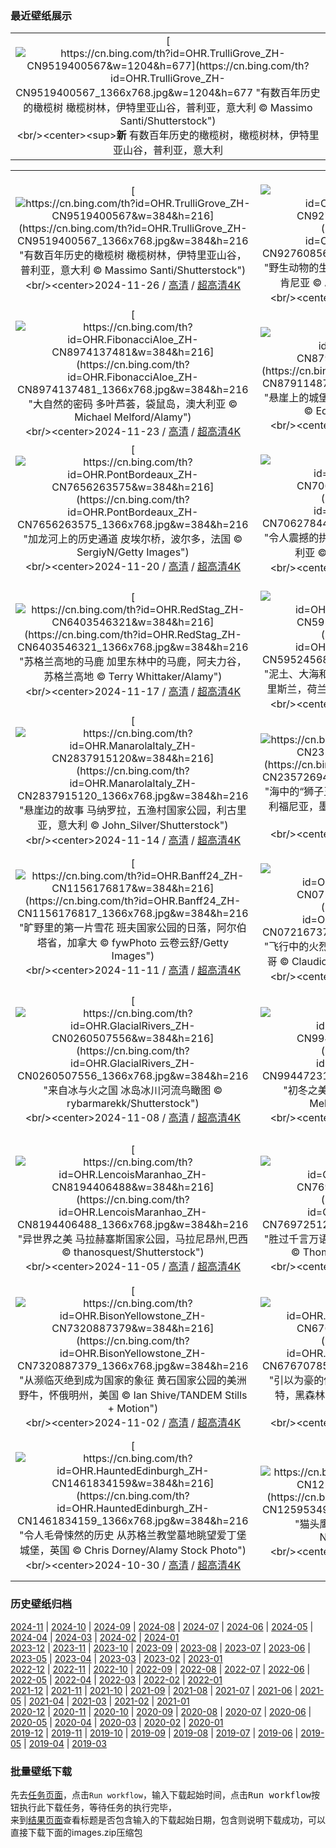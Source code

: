 ### 最近壁纸展示
||
|:---:|
|[![https://cn.bing.com/th?id=OHR.TrulliGrove_ZH-CN9519400567&w=1204&h=677](https://cn.bing.com/th?id=OHR.TrulliGrove_ZH-CN9519400567_1366x768.jpg&w=1204&h=677 "有数百年历史的橄榄树&#10;橄榄树林，伊特里亚山谷，普利亚，意大利&#10;© Massimo Santi/Shutterstock")](https://cn.bing.com/search?q=%e4%b8%96%e7%95%8c%e6%a9%84%e6%a6%84%e6%a0%91%e6%97%a5&form=hpcapt&mkt=zh-cn&filters=HpDate:"20241125_1600")<br/><center><sup>**新**</sup>&nbsp;有数百年历史的橄榄树，橄榄树林，伊特里亚山谷，普利亚，意大利<center/>|

||||
|:---:|:---:|:---:|
|[![https://cn.bing.com/th?id=OHR.TrulliGrove_ZH-CN9519400567&w=384&h=216](https://cn.bing.com/th?id=OHR.TrulliGrove_ZH-CN9519400567_1366x768.jpg&w=384&h=216 "有数百年历史的橄榄树&#10;橄榄树林，伊特里亚山谷，普利亚，意大利&#10;© Massimo Santi/Shutterstock")](https://cn.bing.com/search?q=%e4%b8%96%e7%95%8c%e6%a9%84%e6%a6%84%e6%a0%91%e6%97%a5&form=hpcapt&mkt=zh-cn&filters=HpDate:"20241125_1600")<br/><center>2024-11-26 / [高清](https://cn.bing.com/th?id=OHR.TrulliGrove_ZH-CN9519400567_1920x1200.jpg&w=1920&h=1200) / [超高清4K](https://cn.bing.com/th?id=OHR.TrulliGrove_ZH-CN9519400567_UHD.jpg&w=3840&h=2160)<center/>|[![https://cn.bing.com/th?id=OHR.AmboseliGiraffes_ZH-CN9276085602&w=384&h=216](https://cn.bing.com/th?id=OHR.AmboseliGiraffes_ZH-CN9276085602_1366x768.jpg&w=384&h=216 "野生动物的生活&#10;马赛长颈鹿，安波塞利国家公园，肯尼亚&#10;© Art Wolfe/DanitaDelimont.com")](https://cn.bing.com/search?q=%e8%82%af%e5%b0%bc%e4%ba%9a%e5%ae%89%e5%8d%9a%e5%a1%9e%e5%88%a9%e5%9b%bd%e5%ae%b6%e5%85%ac%e5%9b%ad&form=hpcapt&mkt=zh-cn&filters=HpDate:"20241124_1600")<br/><center>2024-11-25 / [高清](https://cn.bing.com/th?id=OHR.AmboseliGiraffes_ZH-CN9276085602_1920x1200.jpg&w=1920&h=1200) / [超高清4K](https://cn.bing.com/th?id=OHR.AmboseliGiraffes_ZH-CN9276085602_UHD.jpg&w=3840&h=2160)<center/>|[![https://cn.bing.com/th?id=OHR.SonomaCoast_ZH-CN9187330701&w=384&h=216](https://cn.bing.com/th?id=OHR.SonomaCoast_ZH-CN9187330701_1366x768.jpg&w=384&h=216 "潮汐与暮色&#10;州立公园，索诺玛海岸，美国加利福尼亚州&#10;© Rachid Dahnoun/Tandem Stills + Motion")](https://cn.bing.com/search?q=%e7%b4%a2%e8%af%ba%e9%a9%ac%e6%b5%b7%e5%b2%b8%e5%b7%9e%e7%ab%8b%e5%85%ac%e5%9b%ad&form=hpcapt&mkt=zh-cn&filters=HpDate:"20241123_1600")<br/><center>2024-11-24 / [高清](https://cn.bing.com/th?id=OHR.SonomaCoast_ZH-CN9187330701_1920x1200.jpg&w=1920&h=1200) / [超高清4K](https://cn.bing.com/th?id=OHR.SonomaCoast_ZH-CN9187330701_UHD.jpg&w=3840&h=2160)<center/>|
|[![https://cn.bing.com/th?id=OHR.FibonacciAloe_ZH-CN8974137481&w=384&h=216](https://cn.bing.com/th?id=OHR.FibonacciAloe_ZH-CN8974137481_1366x768.jpg&w=384&h=216 "大自然的密码&#10;多叶芦荟，袋鼠岛，澳大利亚&#10;© Michael Melford/Alamy")](https://cn.bing.com/search?q=%e6%96%90%e6%b3%a2%e9%82%a3%e5%a5%91%e7%ba%aa%e5%bf%b5%e6%97%a5&form=hpcapt&mkt=zh-cn&filters=HpDate:"20241122_1600")<br/><center>2024-11-23 / [高清](https://cn.bing.com/th?id=OHR.FibonacciAloe_ZH-CN8974137481_1920x1200.jpg&w=1920&h=1200) / [超高清4K](https://cn.bing.com/th?id=OHR.FibonacciAloe_ZH-CN8974137481_UHD.jpg&w=3840&h=2160)<center/>|[![https://cn.bing.com/th?id=OHR.ZafraCastle_ZH-CN8791148758&w=384&h=216](https://cn.bing.com/th?id=OHR.ZafraCastle_ZH-CN8791148758_1366x768.jpg&w=384&h=216 "悬崖上的城堡&#10;萨夫拉城堡，瓜达拉哈拉省，西班牙&#10;© Eduard Gene/Getty Images")](https://cn.bing.com/search?q=%e6%8b%89%e8%90%a8%e5%a4%ab%e6%8b%89%e5%9f%8e%e5%a0%a1&form=hpcapt&mkt=zh-cn&filters=HpDate:"20241121_1600")<br/><center>2024-11-22 / [高清](https://cn.bing.com/th?id=OHR.ZafraCastle_ZH-CN8791148758_1920x1200.jpg&w=1920&h=1200) / [超高清4K](https://cn.bing.com/th?id=OHR.ZafraCastle_ZH-CN8791148758_UHD.jpg&w=3840&h=2160)<center/>|[![https://cn.bing.com/th?id=OHR.LionCubs_ZH-CN8538754038&w=384&h=216](https://cn.bing.com/th?id=OHR.LionCubs_ZH-CN8538754038_1366x768.jpg&w=384&h=216 "在肩头远眺&#10;日出时的两只小狮子，南非&#10;© Ruan Springorum/Getty Images")](https://cn.bing.com/search?q=%e7%8b%ae%e5%ad%90&form=hpcapt&mkt=zh-cn&filters=HpDate:"20241120_1600")<br/><center>2024-11-21 / [高清](https://cn.bing.com/th?id=OHR.LionCubs_ZH-CN8538754038_1920x1200.jpg&w=1920&h=1200) / [超高清4K](https://cn.bing.com/th?id=OHR.LionCubs_ZH-CN8538754038_UHD.jpg&w=3840&h=2160)<center/>|
|[![https://cn.bing.com/th?id=OHR.PontBordeaux_ZH-CN7656263575&w=384&h=216](https://cn.bing.com/th?id=OHR.PontBordeaux_ZH-CN7656263575_1366x768.jpg&w=384&h=216 "加龙河上的历史通道&#10;皮埃尔桥，波尔多，法国&#10;© SergiyN/Getty Images")](https://cn.bing.com/search?q=%e6%b3%a2%e5%b0%94%e5%a4%9a%e7%9a%ae%e5%9f%83%e5%b0%94%e6%a1%a5&form=hpcapt&mkt=zh-cn&filters=HpDate:"20241119_1600")<br/><center>2024-11-20 / [高清](https://cn.bing.com/th?id=OHR.PontBordeaux_ZH-CN7656263575_1920x1200.jpg&w=1920&h=1200) / [超高清4K](https://cn.bing.com/th?id=OHR.PontBordeaux_ZH-CN7656263575_UHD.jpg&w=3840&h=2160)<center/>|[![https://cn.bing.com/th?id=OHR.TasmansArch_ZH-CN7062784426&w=384&h=216](https://cn.bing.com/th?id=OHR.TasmansArch_ZH-CN7062784426_1366x768.jpg&w=384&h=216 "令人震撼的拱门&#10;塔斯曼拱门，塔斯马尼亚州，澳大利亚&#10;© Gary Bell/Minden Pictures")](https://cn.bing.com/search?q=%e5%a1%94%e6%96%af%e9%a9%ac%e5%b0%bc%e4%ba%9a%e6%b4%b2&form=hpcapt&mkt=zh-cn&filters=HpDate:"20241118_1600")<br/><center>2024-11-19 / [高清](https://cn.bing.com/th?id=OHR.TasmansArch_ZH-CN7062784426_1920x1200.jpg&w=1920&h=1200) / [超高清4K](https://cn.bing.com/th?id=OHR.TasmansArch_ZH-CN7062784426_UHD.jpg&w=3840&h=2160)<center/>|[![https://cn.bing.com/th?id=OHR.PorthcawlLighthouse_ZH-CN6655235820&w=384&h=216](https://cn.bing.com/th?id=OHR.PorthcawlLighthouse_ZH-CN6655235820_1366x768.jpg&w=384&h=216 "一直指引着方向&#10;波斯考尔灯塔，南威尔士，英国&#10;© Leighton Collins/Alamy")](https://cn.bing.com/search?q=%e5%a8%81%e5%b0%94%e5%a3%ab%e6%b3%a2%e6%96%af%e8%80%83%e5%b0%94%e7%81%af%e5%a1%94&form=hpcapt&mkt=zh-cn&filters=HpDate:"20241117_1600")<br/><center>2024-11-18 / [高清](https://cn.bing.com/th?id=OHR.PorthcawlLighthouse_ZH-CN6655235820_1920x1200.jpg&w=1920&h=1200) / [超高清4K](https://cn.bing.com/th?id=OHR.PorthcawlLighthouse_ZH-CN6655235820_UHD.jpg&w=3840&h=2160)<center/>|
|[![https://cn.bing.com/th?id=OHR.RedStag_ZH-CN6403546321&w=384&h=216](https://cn.bing.com/th?id=OHR.RedStag_ZH-CN6403546321_1366x768.jpg&w=384&h=216 "苏格兰高地的马鹿&#10;加里东林中的马鹿，阿夫力谷，苏格兰高地&#10;© Terry Whittaker/Alamy")](https://cn.bing.com/search?q=%e9%a9%ac%e9%b9%bf&form=hpcapt&mkt=zh-cn&filters=HpDate:"20241116_1600")<br/><center>2024-11-17 / [高清](https://cn.bing.com/th?id=OHR.RedStag_ZH-CN6403546321_1920x1200.jpg&w=1920&h=1200) / [超高清4K](https://cn.bing.com/th?id=OHR.RedStag_ZH-CN6403546321_UHD.jpg&w=3840&h=2160)<center/>|[![https://cn.bing.com/th?id=OHR.FrieslandNetherlands_ZH-CN5952456898&w=384&h=216](https://cn.bing.com/th?id=OHR.FrieslandNetherlands_ZH-CN5952456898_1366x768.jpg&w=384&h=216 "泥土、大海和天空&#10;瓦登海沿岸，莫德加特附近，弗里斯兰，荷兰&#10;© Ron ter Burg/Minden Pictures")](https://cn.bing.com/search?q=%e7%93%a6%e7%99%bb%e6%b5%b7&form=hpcapt&mkt=zh-cn&filters=HpDate:"20241115_1600")<br/><center>2024-11-16 / [高清](https://cn.bing.com/th?id=OHR.FrieslandNetherlands_ZH-CN5952456898_1920x1200.jpg&w=1920&h=1200) / [超高清4K](https://cn.bing.com/th?id=OHR.FrieslandNetherlands_ZH-CN5952456898_UHD.jpg&w=3840&h=2160)<center/>|[![https://cn.bing.com/th?id=OHR.YiPengLanterns_ZH-CN5613043353&w=384&h=216](https://cn.bing.com/th?id=OHR.YiPengLanterns_ZH-CN5613043353_1366x768.jpg&w=384&h=216 "愿望随灯起飞&#10;义蓬灯节 ，清迈，泰国&#10;© tampatra/Getty Images")](https://cn.bing.com/search?q=%e6%b3%b0%e5%9b%bd%e6%b8%85%e8%bf%88&form=hpcapt&mkt=zh-cn&filters=HpDate:"20241114_1600")<br/><center>2024-11-15 / [高清](https://cn.bing.com/th?id=OHR.YiPengLanterns_ZH-CN5613043353_1920x1200.jpg&w=1920&h=1200) / [超高清4K](https://cn.bing.com/th?id=OHR.YiPengLanterns_ZH-CN5613043353_UHD.jpg&w=3840&h=2160)<center/>|
|[![https://cn.bing.com/th?id=OHR.ManarolaItaly_ZH-CN2837915120&w=384&h=216](https://cn.bing.com/th?id=OHR.ManarolaItaly_ZH-CN2837915120_1366x768.jpg&w=384&h=216 "悬崖边的故事&#10;马纳罗拉，五渔村国家公园，利古里亚，意大利&#10;© John_Silver/Shutterstock")](https://cn.bing.com/search?q=%e9%a9%ac%e7%ba%b3%e7%bd%97%e6%8b%89&form=hpcapt&mkt=zh-cn&filters=HpDate:"20241113_1600")<br/><center>2024-11-14 / [高清](https://cn.bing.com/th?id=OHR.ManarolaItaly_ZH-CN2837915120_1920x1200.jpg&w=1920&h=1200) / [超高清4K](https://cn.bing.com/th?id=OHR.ManarolaItaly_ZH-CN2837915120_UHD.jpg&w=3840&h=2160)<center/>|[![https://cn.bing.com/th?id=OHR.KelpForest_ZH-CN2357269491&w=384&h=216](https://cn.bing.com/th?id=OHR.KelpForest_ZH-CN2357269491_1366x768.jpg&w=384&h=216 "海中的“狮子王”&#10;巨型海藻森林中的加州海狮，下加利福尼亚，墨西哥&#10;© Claudio Contreras/Minden Pictures")](https://cn.bing.com/search?q=%e6%b5%b7%e7%8b%ae&form=hpcapt&mkt=zh-cn&filters=HpDate:"20241112_1600")<br/><center>2024-11-13 / [高清](https://cn.bing.com/th?id=OHR.KelpForest_ZH-CN2357269491_1920x1200.jpg&w=1920&h=1200) / [超高清4K](https://cn.bing.com/th?id=OHR.KelpForest_ZH-CN2357269491_UHD.jpg&w=3840&h=2160)<center/>|[![https://cn.bing.com/th?id=OHR.CoveArch_ZH-CN1281140578&w=384&h=216](https://cn.bing.com/th?id=OHR.CoveArch_ZH-CN1281140578_1366x768.jpg&w=384&h=216 "拱门之下&#10;透过海湾拱门看到双拱门，拱门国家公园，犹他州，美国&#10;© Jeff Foott/Minden Pictures")](https://cn.bing.com/search?q=%e7%8a%b9%e4%bb%96%e5%b7%9e%e6%8b%b1%e9%97%a8%e5%9b%bd%e5%ae%b6%e5%85%ac%e5%9b%ad&form=hpcapt&mkt=zh-cn&filters=HpDate:"20241111_1600")<br/><center>2024-11-12 / [高清](https://cn.bing.com/th?id=OHR.CoveArch_ZH-CN1281140578_1920x1200.jpg&w=1920&h=1200) / [超高清4K](https://cn.bing.com/th?id=OHR.CoveArch_ZH-CN1281140578_UHD.jpg&w=3840&h=2160)<center/>|
|[![https://cn.bing.com/th?id=OHR.Banff24_ZH-CN1156176817&w=384&h=216](https://cn.bing.com/th?id=OHR.Banff24_ZH-CN1156176817_1366x768.jpg&w=384&h=216 "旷野里的第一片雪花&#10;班夫国家公园的日落，阿尔伯塔省，加拿大&#10;© fywPhoto 云卷云舒/Getty Images")](https://cn.bing.com/search?q=%e7%8f%ad%e5%a4%ab%e5%9b%bd%e5%ae%b6%e5%85%ac%e5%9b%ad&form=hpcapt&mkt=zh-cn&filters=HpDate:"20241110_1600")<br/><center>2024-11-11 / [高清](https://cn.bing.com/th?id=OHR.Banff24_ZH-CN1156176817_1920x1200.jpg&w=1920&h=1200) / [超高清4K](https://cn.bing.com/th?id=OHR.Banff24_ZH-CN1156176817_UHD.jpg&w=3840&h=2160)<center/>|[![https://cn.bing.com/th?id=OHR.YucatanFlamingos_ZH-CN0721673752&w=384&h=216](https://cn.bing.com/th?id=OHR.YucatanFlamingos_ZH-CN0721673752_1366x768.jpg&w=384&h=216 "飞行中的火烈鸟&#10;加勒比火烈鸟，尤卡坦半岛，墨西哥&#10;© Claudio Contreras/NPL/Minden Pictures")](https://cn.bing.com/search?q=%e5%8a%a0%e5%8b%92%e6%af%94%e7%81%ab%e7%83%88%e9%b8%9f&form=hpcapt&mkt=zh-cn&filters=HpDate:"20241109_1600")<br/><center>2024-11-10 / [高清](https://cn.bing.com/th?id=OHR.YucatanFlamingos_ZH-CN0721673752_1920x1200.jpg&w=1920&h=1200) / [超高清4K](https://cn.bing.com/th?id=OHR.YucatanFlamingos_ZH-CN0721673752_UHD.jpg&w=3840&h=2160)<center/>|[![https://cn.bing.com/th?id=OHR.MoroccoMilkyWay_ZH-CN3544344290&w=384&h=216](https://cn.bing.com/th?id=OHR.MoroccoMilkyWay_ZH-CN3544344290_1366x768.jpg&w=384&h=216 "红尘中的宇宙美景&#10;银河，阿伊特本哈杜杜，摩洛哥&#10;© Cavan Images/Getty Images")](https://cn.bing.com/search?q=%e9%98%bf%e4%bc%8a%e7%89%b9%e6%9c%ac%e5%93%88%e6%9d%9c%e6%9d%9c&form=hpcapt&mkt=zh-cn&filters=HpDate:"20241108_1600")<br/><center>2024-11-09 / [高清](https://cn.bing.com/th?id=OHR.MoroccoMilkyWay_ZH-CN3544344290_1920x1200.jpg&w=1920&h=1200) / [超高清4K](https://cn.bing.com/th?id=OHR.MoroccoMilkyWay_ZH-CN3544344290_UHD.jpg&w=3840&h=2160)<center/>|
|[![https://cn.bing.com/th?id=OHR.GlacialRivers_ZH-CN0260507556&w=384&h=216](https://cn.bing.com/th?id=OHR.GlacialRivers_ZH-CN0260507556_1366x768.jpg&w=384&h=216 "来自冰与火之国&#10;冰岛冰川河流鸟瞰图&#10;© rybarmarekk/Shutterstock")](https://cn.bing.com/search?q=%e5%86%b0%e5%b2%9b%e5%86%b0%e5%b7%9d%e6%b2%b3%e6%b5%81&form=hpcapt&mkt=zh-cn&filters=HpDate:"20241107_1600")<br/><center>2024-11-08 / [高清](https://cn.bing.com/th?id=OHR.GlacialRivers_ZH-CN0260507556_1920x1200.jpg&w=1920&h=1200) / [超高清4K](https://cn.bing.com/th?id=OHR.GlacialRivers_ZH-CN0260507556_UHD.jpg&w=3840&h=2160)<center/>|[![https://cn.bing.com/th?id=OHR.LiDong2024_ZH-CN9944723194&w=384&h=216](https://cn.bing.com/th?id=OHR.LiDong2024_ZH-CN9944723194_1366x768.jpg&w=384&h=216 "初冬之美&#10;金色的松树，坝上草原，中国&#10;© MelindaChan/Getty Images")](https://cn.bing.com/search?q=%e5%86%85%e8%92%99%e5%8f%a4%e5%9d%9d%e4%b8%8a%e8%8d%89%e5%8e%9f&form=hpcapt&mkt=zh-cn&filters=HpDate:"20241106_1600")<br/><center>2024-11-07 / [高清](https://cn.bing.com/th?id=OHR.LiDong2024_ZH-CN9944723194_1920x1200.jpg&w=1920&h=1200) / [超高清4K](https://cn.bing.com/th?id=OHR.LiDong2024_ZH-CN9944723194_UHD.jpg&w=3840&h=2160)<center/>|[![https://cn.bing.com/th?id=OHR.ShiShiBeach_ZH-CN8685799566&w=384&h=216](https://cn.bing.com/th?id=OHR.ShiShiBeach_ZH-CN8685799566_1366x768.jpg&w=384&h=216 "日落的阴影&#10;奥林匹克国家公园石狮海滩，华盛顿州，美国&#10;© T.M. Schultze/TANDEM Stills + Motion")](https://cn.bing.com/search?q=%e5%a5%a5%e6%9e%97%e5%8c%b9%e5%85%8b%e5%9b%bd%e5%ae%b6%e5%85%ac%e5%9b%ad&form=hpcapt&mkt=zh-cn&filters=HpDate:"20241105_1600")<br/><center>2024-11-06 / [高清](https://cn.bing.com/th?id=OHR.ShiShiBeach_ZH-CN8685799566_1920x1200.jpg&w=1920&h=1200) / [超高清4K](https://cn.bing.com/th?id=OHR.ShiShiBeach_ZH-CN8685799566_UHD.jpg&w=3840&h=2160)<center/>|
|[![https://cn.bing.com/th?id=OHR.LencoisMaranhao_ZH-CN8194406488&w=384&h=216](https://cn.bing.com/th?id=OHR.LencoisMaranhao_ZH-CN8194406488_1366x768.jpg&w=384&h=216 "异世界之美&#10;马拉赫塞斯国家公园，马拉尼昂州,巴西&#10;© thanosquest/Shutterstock")](https://cn.bing.com/search?q=%e9%a9%ac%e6%8b%89%e8%b5%ab%e5%a1%9e%e6%96%af%e5%9b%bd%e5%ae%b6%e5%85%ac%e5%9b%ad&form=hpcapt&mkt=zh-cn&filters=HpDate:"20241104_1600")<br/><center>2024-11-05 / [高清](https://cn.bing.com/th?id=OHR.LencoisMaranhao_ZH-CN8194406488_1920x1200.jpg&w=1920&h=1200) / [超高清4K](https://cn.bing.com/th?id=OHR.LencoisMaranhao_ZH-CN8194406488_UHD.jpg&w=3840&h=2160)<center/>|[![https://cn.bing.com/th?id=OHR.CumbriaAutumn_ZH-CN7697251216&w=384&h=216](https://cn.bing.com/th?id=OHR.CumbriaAutumn_ZH-CN7697251216_1366x768.jpg&w=384&h=216 "胜过千言万语&#10;坎布里亚湖区，格拉斯米尔，英格兰&#10;© Thomas Molyneux/Getty Images")](https://cn.bing.com/search?q=%e6%a0%bc%e6%8b%89%e6%96%af%e7%b1%b3%e5%b0%94&form=hpcapt&mkt=zh-cn&filters=HpDate:"20241103_1600")<br/><center>2024-11-04 / [高清](https://cn.bing.com/th?id=OHR.CumbriaAutumn_ZH-CN7697251216_1920x1200.jpg&w=1920&h=1200) / [超高清4K](https://cn.bing.com/th?id=OHR.CumbriaAutumn_ZH-CN7697251216_UHD.jpg&w=3840&h=2160)<center/>|[![https://cn.bing.com/th?id=OHR.YucatanBiosphere_ZH-CN7442392453&w=384&h=216](https://cn.bing.com/th?id=OHR.YucatanBiosphere_ZH-CN7442392453_1366x768.jpg&w=384&h=216 "自然与可持续发展的结合&#10;巢中的加勒比火烈鸟蛋，里奥拉加托斯自然保护区，尤卡坦州，墨西哥&#10;© Claudio Contreras/Minden Pictures")](https://cn.bing.com/search?q=%e9%87%8c%e5%a5%a5%e6%8b%89%e5%8a%a0%e6%89%98%e6%96%af%e8%87%aa%e7%84%b6%e4%bf%9d%e6%8a%a4%e5%8c%ba&form=hpcapt&mkt=zh-cn&filters=HpDate:"20241102_1600")<br/><center>2024-11-03 / [高清](https://cn.bing.com/th?id=OHR.YucatanBiosphere_ZH-CN7442392453_1920x1200.jpg&w=1920&h=1200) / [超高清4K](https://cn.bing.com/th?id=OHR.YucatanBiosphere_ZH-CN7442392453_UHD.jpg&w=3840&h=2160)<center/>|
|[![https://cn.bing.com/th?id=OHR.BisonYellowstone_ZH-CN7320887379&w=384&h=216](https://cn.bing.com/th?id=OHR.BisonYellowstone_ZH-CN7320887379_1366x768.jpg&w=384&h=216 "从濒临灭绝到成为国家的象征&#10;黄石国家公园的美洲野牛，怀俄明州，美国&#10;© Ian Shive/TANDEM Stills + Motion")](https://cn.bing.com/search?q=%e7%be%8e%e5%9b%bd%e9%87%8e%e7%89%9b%e6%97%a5&form=hpcapt&mkt=zh-cn&filters=HpDate:"20241101_1600")<br/><center>2024-11-02 / [高清](https://cn.bing.com/th?id=OHR.BisonYellowstone_ZH-CN7320887379_1920x1200.jpg&w=1920&h=1200) / [超高清4K](https://cn.bing.com/th?id=OHR.BisonYellowstone_ZH-CN7320887379_UHD.jpg&w=3840&h=2160)<center/>|[![https://cn.bing.com/th?id=OHR.VineyardsBlackForestFall_ZH-CN6767078591&w=384&h=216](https://cn.bing.com/th?id=OHR.VineyardsBlackForestFall_ZH-CN6767078591_1366x768.jpg&w=384&h=216 "引以为豪的传统&#10;秋季葡萄园的鸟瞰图，瓦恩哈尔特，黑森林，德国&#10;© Sabine Gerold/Amazing Aerial Agency")](https://cn.bing.com/search?q=%e5%be%b7%e5%9b%bd%e9%bb%91%e6%a3%ae%e6%9e%97&form=hpcapt&mkt=zh-cn&filters=HpDate:"20241031_1600")<br/><center>2024-11-01 / [高清](https://cn.bing.com/th?id=OHR.VineyardsBlackForestFall_ZH-CN6767078591_1920x1200.jpg&w=1920&h=1200) / [超高清4K](https://cn.bing.com/th?id=OHR.VineyardsBlackForestFall_ZH-CN6767078591_UHD.jpg&w=3840&h=2160)<center/>|[![https://cn.bing.com/th?id=OHR.GargoyleParis_ZH-CN1668628241&w=384&h=216](https://cn.bing.com/th?id=OHR.GargoyleParis_ZH-CN1668628241_1366x768.jpg&w=384&h=216 "万圣节时冷冰冰的凝视&#10;巴黎圣母院的奇美拉，法国&#10;© scaliger/Getty Images")](https://cn.bing.com/search?q=%e4%b8%87%e5%9c%a3%e8%8a%82&form=hpcapt&mkt=zh-cn&filters=HpDate:"20241030_1600")<br/><center>2024-10-31 / [高清](https://cn.bing.com/th?id=OHR.GargoyleParis_ZH-CN1668628241_1920x1200.jpg&w=1920&h=1200) / [超高清4K](https://cn.bing.com/th?id=OHR.GargoyleParis_ZH-CN1668628241_UHD.jpg&w=3840&h=2160)<center/>|
|[![https://cn.bing.com/th?id=OHR.HauntedEdinburgh_ZH-CN1461834159&w=384&h=216](https://cn.bing.com/th?id=OHR.HauntedEdinburgh_ZH-CN1461834159_1366x768.jpg&w=384&h=216 "令人毛骨悚然的历史&#10;从苏格兰教堂墓地眺望爱丁堡城堡，英国&#10;© Chris Dorney/Alamy Stock Photo")](https://cn.bing.com/search?q=%e8%8b%8f%e6%a0%bc%e5%85%b0%e7%88%b1%e4%b8%81%e5%a0%a1%e5%9f%8e%e5%a0%a1&form=hpcapt&mkt=zh-cn&filters=HpDate:"20241029_1600")<br/><center>2024-10-30 / [高清](https://cn.bing.com/th?id=OHR.HauntedEdinburgh_ZH-CN1461834159_1920x1200.jpg&w=1920&h=1200) / [超高清4K](https://cn.bing.com/th?id=OHR.HauntedEdinburgh_ZH-CN1461834159_UHD.jpg&w=3840&h=2160)<center/>|[![https://cn.bing.com/th?id=OHR.GreatOwl_ZH-CN1259534922&w=384&h=216](https://cn.bing.com/th?id=OHR.GreatOwl_ZH-CN1259534922_1366x768.jpg&w=384&h=216 "猫头鹰的叫声在萦绕&#10;大雕鸮&#10;© Mark Newman/Getty Images")](https://cn.bing.com/search?q=%e5%a4%a7%e9%9b%95%e9%b8%ae&form=hpcapt&mkt=zh-cn&filters=HpDate:"20241028_1600")<br/><center>2024-10-29 / [高清](https://cn.bing.com/th?id=OHR.GreatOwl_ZH-CN1259534922_1920x1200.jpg&w=1920&h=1200) / [超高清4K](https://cn.bing.com/th?id=OHR.GreatOwl_ZH-CN1259534922_UHD.jpg&w=3840&h=2160)<center/>|[![https://cn.bing.com/th?id=OHR.PumpkinMist_ZH-CN0898655859&w=384&h=216](https://cn.bing.com/th?id=OHR.PumpkinMist_ZH-CN0898655859_1366x768.jpg&w=384&h=216 "雕刻时间到了&#10;南瓜田，维多利亚，不列颠哥伦比亚省，加拿大&#10;© Shaun Cunningham/Alamy Stock Photo")](https://cn.bing.com/search?q=%e5%8d%97%e7%93%9c&form=hpcapt&mkt=zh-cn&filters=HpDate:"20241027_1600")<br/><center>2024-10-28 / [高清](https://cn.bing.com/th?id=OHR.PumpkinMist_ZH-CN0898655859_1920x1200.jpg&w=1920&h=1200) / [超高清4K](https://cn.bing.com/th?id=OHR.PumpkinMist_ZH-CN0898655859_UHD.jpg&w=3840&h=2160)<center/>|


### 历史壁纸归档
[2024-11](views/2024/2024-11.md) | [2024-10](views/2024/2024-10.md) | [2024-09](views/2024/2024-09.md) | [2024-08](views/2024/2024-08.md) | [2024-07](views/2024/2024-07.md) | [2024-06](views/2024/2024-06.md) | [2024-05](views/2024/2024-05.md) | [2024-04](views/2024/2024-04.md) | [2024-03](views/2024/2024-03.md) | [2024-02](views/2024/2024-02.md) | [2024-01](views/2024/2024-01.md)  
[2023-12](views/2023/2023-12.md) | [2023-11](views/2023/2023-11.md) | [2023-10](views/2023/2023-10.md) | [2023-09](views/2023/2023-09.md) | [2023-08](views/2023/2023-08.md) | [2023-07](views/2023/2023-07.md) | [2023-06](views/2023/2023-06.md) | [2023-05](views/2023/2023-05.md) | [2023-04](views/2023/2023-04.md) | [2023-03](views/2023/2023-03.md) | [2023-02](views/2023/2023-02.md) | [2023-01](views/2023/2023-01.md)  
[2022-12](views/2022/2022-12.md) | [2022-11](views/2022/2022-11.md) | [2022-10](views/2022/2022-10.md) | [2022-09](views/2022/2022-09.md) | [2022-08](views/2022/2022-08.md) | [2022-07](views/2022/2022-07.md) | [2022-06](views/2022/2022-06.md) | [2022-05](views/2022/2022-05.md) | [2022-04](views/2022/2022-04.md) | [2022-03](views/2022/2022-03.md) | [2022-02](views/2022/2022-02.md) | [2022-01](views/2022/2022-01.md)  
[2021-12](views/2021/2021-12.md) | [2021-11](views/2021/2021-11.md) | [2021-10](views/2021/2021-10.md) | [2021-09](views/2021/2021-09.md) | [2021-08](views/2021/2021-08.md) | [2021-07](views/2021/2021-07.md) | [2021-06](views/2021/2021-06.md) | [2021-05](views/2021/2021-05.md) | [2021-04](views/2021/2021-04.md) | [2021-03](views/2021/2021-03.md) | [2021-02](views/2021/2021-02.md) | [2021-01](views/2021/2021-01.md)  
[2020-12](views/2020/2020-12.md) | [2020-11](views/2020/2020-11.md) | [2020-10](views/2020/2020-10.md) | [2020-09](views/2020/2020-09.md) | [2020-08](views/2020/2020-08.md) | [2020-07](views/2020/2020-07.md) | [2020-06](views/2020/2020-06.md) | [2020-05](views/2020/2020-05.md) | [2020-04](views/2020/2020-04.md) | [2020-03](views/2020/2020-03.md) | [2020-02](views/2020/2020-02.md) | [2020-01](views/2020/2020-01.md)  
[2019-12](views/2019/2019-12.md) | [2019-11](views/2019/2019-11.md) | [2019-10](views/2019/2019-10.md) | [2019-09](views/2019/2019-09.md) | [2019-08](views/2019/2019-08.md) | [2019-07](views/2019/2019-07.md) | [2019-06](views/2019/2019-06.md) | [2019-05](views/2019/2019-05.md) | [2019-04](views/2019/2019-04.md) | [2019-03](views/2019/2019-03.md)


### 批量壁纸下载
先去[任务页面](https://github.com/wefashe/image-save/actions/workflows/mydown.yml)，点击`Run workflow`，输入下载起始时间，点击<kbd>Run workflow</kbd>按钮执行此下载任务，等待任务的执行完毕，  
来到[结果页面](https://github.com/wefashe/image-save/releases/tag/down_zip_tag)查看标题是否包含输入的下载起始日期，包含则说明下载成功，可以直接下载下面的images.zip压缩包  
